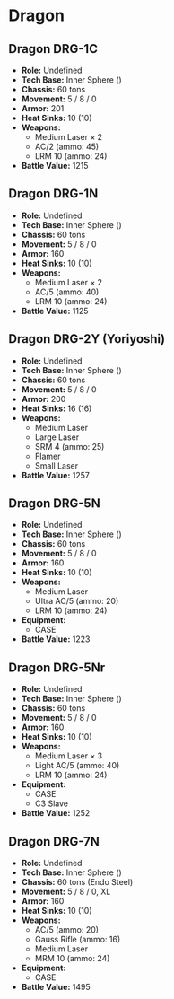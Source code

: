 # Dragon
## Dragon DRG-1C
- **Role:** Undefined
- **Tech Base:** Inner Sphere ()
- **Chassis:** 60 tons
- **Movement:** 5 / 8 / 0
- **Armor:** 201
- **Heat Sinks:** 10 (10)
- **Weapons:**
  - Medium Laser × 2
  - AC/2 (ammo: 45)
  - LRM 10 (ammo: 24)
- **Battle Value:** 1215

## Dragon DRG-1N
- **Role:** Undefined
- **Tech Base:** Inner Sphere ()
- **Chassis:** 60 tons
- **Movement:** 5 / 8 / 0
- **Armor:** 160
- **Heat Sinks:** 10 (10)
- **Weapons:**
  - Medium Laser × 2
  - AC/5 (ammo: 40)
  - LRM 10 (ammo: 24)
- **Battle Value:** 1125

## Dragon DRG-2Y (Yoriyoshi)
- **Role:** Undefined
- **Tech Base:** Inner Sphere ()
- **Chassis:** 60 tons
- **Movement:** 5 / 8 / 0
- **Armor:** 200
- **Heat Sinks:** 16 (16)
- **Weapons:**
  - Medium Laser
  - Large Laser
  - SRM 4 (ammo: 25)
  - Flamer
  - Small Laser
- **Battle Value:** 1257

## Dragon DRG-5N
- **Role:** Undefined
- **Tech Base:** Inner Sphere ()
- **Chassis:** 60 tons
- **Movement:** 5 / 8 / 0
- **Armor:** 160
- **Heat Sinks:** 10 (10)
- **Weapons:**
  - Medium Laser
  - Ultra AC/5 (ammo: 20)
  - LRM 10 (ammo: 24)
- **Equipment:**
  - CASE
- **Battle Value:** 1223

## Dragon DRG-5Nr
- **Role:** Undefined
- **Tech Base:** Inner Sphere ()
- **Chassis:** 60 tons
- **Movement:** 5 / 8 / 0
- **Armor:** 160
- **Heat Sinks:** 10 (10)
- **Weapons:**
  - Medium Laser × 3
  - Light AC/5 (ammo: 40)
  - LRM 10 (ammo: 24)
- **Equipment:**
  - CASE
  - C3 Slave
- **Battle Value:** 1252

## Dragon DRG-7N
- **Role:** Undefined
- **Tech Base:** Inner Sphere ()
- **Chassis:** 60 tons (Endo Steel)
- **Movement:** 5 / 8 / 0, XL
- **Armor:** 160
- **Heat Sinks:** 10 (10)
- **Weapons:**
  - AC/5 (ammo: 20)
  - Gauss Rifle (ammo: 16)
  - Medium Laser
  - MRM 10 (ammo: 24)
- **Equipment:**
  - CASE
- **Battle Value:** 1495


